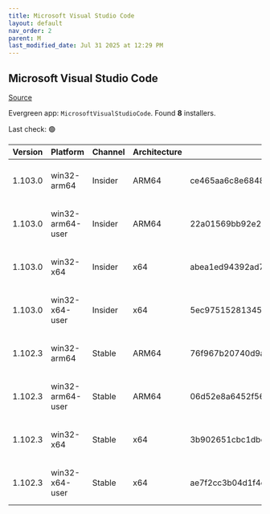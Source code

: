 ```yaml
---
title: Microsoft Visual Studio Code
layout: default
nav_order: 2
parent: M
last_modified_date: Jul 31 2025 at 12:29 PM
---
```


## Microsoft Visual Studio Code

[Source](https://code.visualstudio.com)

Evergreen app: `MicrosoftVisualStudioCode`. Found **8** installers.

Last check: 🟢

| Version | Platform         | Channel | Architecture | Sha256                                                           | URI                                                                                                                                                                                                                                                                                                              |
| ------- | ---------------- | ------- | ------------ | ---------------------------------------------------------------- | ---------------------------------------------------------------------------------------------------------------------------------------------------------------------------------------------------------------------------------------------------------------------------------------------------------------- |
| 1.103.0 | win32-arm64      | Insider | ARM64        | ce465aa6c8e6848569b4372060c5c3d7af8f30c51be53260a5f49688106f6108 | [https://vscode.download.prss.microsoft.com/dbazure/download/insider/724eea79bcad9a344a22eaecf949bca2f5f8f8bc/VSCodeSetup-arm64-1.103.0-insider.exe](https://vscode.download.prss.microsoft.com/dbazure/download/insider/724eea79bcad9a344a22eaecf949bca2f5f8f8bc/VSCodeSetup-arm64-1.103.0-insider.exe)         |
| 1.103.0 | win32-arm64-user | Insider | ARM64        | 22a01569bb92e262a01c3d76b0d25fa8ed20bd77d2a1e2b25e6eb42659d36dc8 | [https://vscode.download.prss.microsoft.com/dbazure/download/insider/724eea79bcad9a344a22eaecf949bca2f5f8f8bc/VSCodeUserSetup-arm64-1.103.0-insider.exe](https://vscode.download.prss.microsoft.com/dbazure/download/insider/724eea79bcad9a344a22eaecf949bca2f5f8f8bc/VSCodeUserSetup-arm64-1.103.0-insider.exe) |
| 1.103.0 | win32-x64        | Insider | x64          | abea1ed94392ad73b20e55cff0462ba7aeb9c02814ab726a417f540108f8dd29 | [https://vscode.download.prss.microsoft.com/dbazure/download/insider/724eea79bcad9a344a22eaecf949bca2f5f8f8bc/VSCodeSetup-x64-1.103.0-insider.exe](https://vscode.download.prss.microsoft.com/dbazure/download/insider/724eea79bcad9a344a22eaecf949bca2f5f8f8bc/VSCodeSetup-x64-1.103.0-insider.exe)             |
| 1.103.0 | win32-x64-user   | Insider | x64          | 5ec975152813458e068c40bd39c3e2e74b559c26f36b813efd5ba03b85863d34 | [https://vscode.download.prss.microsoft.com/dbazure/download/insider/724eea79bcad9a344a22eaecf949bca2f5f8f8bc/VSCodeUserSetup-x64-1.103.0-insider.exe](https://vscode.download.prss.microsoft.com/dbazure/download/insider/724eea79bcad9a344a22eaecf949bca2f5f8f8bc/VSCodeUserSetup-x64-1.103.0-insider.exe)     |
| 1.102.3 | win32-arm64      | Stable  | ARM64        | 76f967b20740d9a58d2cb0901d1e498c89241c5b13436d01960ce500e458f95e | [https://vscode.download.prss.microsoft.com/dbazure/download/stable/488a1f239235055e34e673291fb8d8c810886f81/VSCodeSetup-arm64-1.102.3.exe](https://vscode.download.prss.microsoft.com/dbazure/download/stable/488a1f239235055e34e673291fb8d8c810886f81/VSCodeSetup-arm64-1.102.3.exe)                           |
| 1.102.3 | win32-arm64-user | Stable  | ARM64        | 06d52e8a6452f56a2194ce9116fef9c2d58525495c25ba8c7df77aebd288d5f2 | [https://vscode.download.prss.microsoft.com/dbazure/download/stable/488a1f239235055e34e673291fb8d8c810886f81/VSCodeUserSetup-arm64-1.102.3.exe](https://vscode.download.prss.microsoft.com/dbazure/download/stable/488a1f239235055e34e673291fb8d8c810886f81/VSCodeUserSetup-arm64-1.102.3.exe)                   |
| 1.102.3 | win32-x64        | Stable  | x64          | 3b902651cbc1dbedf1e2f1d9832b1f5ea5e7d3c2a65107096d1cce5101e43552 | [https://vscode.download.prss.microsoft.com/dbazure/download/stable/488a1f239235055e34e673291fb8d8c810886f81/VSCodeSetup-x64-1.102.3.exe](https://vscode.download.prss.microsoft.com/dbazure/download/stable/488a1f239235055e34e673291fb8d8c810886f81/VSCodeSetup-x64-1.102.3.exe)                               |
| 1.102.3 | win32-x64-user   | Stable  | x64          | ae7f2cc3b04d1f4c1bf1efb61b506cf2d8f1c041e70ddddc7584ae197daa01b8 | [https://vscode.download.prss.microsoft.com/dbazure/download/stable/488a1f239235055e34e673291fb8d8c810886f81/VSCodeUserSetup-x64-1.102.3.exe](https://vscode.download.prss.microsoft.com/dbazure/download/stable/488a1f239235055e34e673291fb8d8c810886f81/VSCodeUserSetup-x64-1.102.3.exe)                       |
